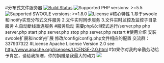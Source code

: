 #分布式文件服务器
[![Build Status](https://img.shields.io/wercker/ci/wercker/docs.svg)](https://packagist.org/packages/qieangel2013/dfs)
![Supported PHP versions: >=5.5](https://img.shields.io/badge/php-%3E%3D5.5-blue.svg)
![Supported SWOOLE versions: >=1.8.0](https://img.shields.io/badge/swoole-%3E%3D1.8.0-orange.svg)
![License](https://img.shields.io/badge/license-Apache%202-yellow.svg)
#核心特性
    1.基于swoole和inotify实现分布式文件服务
    2.文件实时同步服务
    3.文件实时监控及监控子目录服务
    4.自动断线重连服务
#服务启动
    需要php以cli模式运行/server.php
      php server.php start
      php server.php stop
      php server.php restart
#使用介绍
    安装swoole扩展和inotify扩展
    修改/config/config.php文件相应的配置
    交流群：337937322
#License
    Apache License Version 2.0 see http://www.apache.org/licenses/LICENSE-2.0.html
#如果你对我的辛勤劳动给予肯定，请给我捐赠，你的捐赠是我最大的动力
![](https://github.com/qieangel2013/zys/blob/master/public/images/ali.png)
